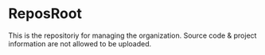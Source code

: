 # ReposRoot
This is the repositoriy for managing the organization.
Source code & project information are not allowed to be uploaded.
